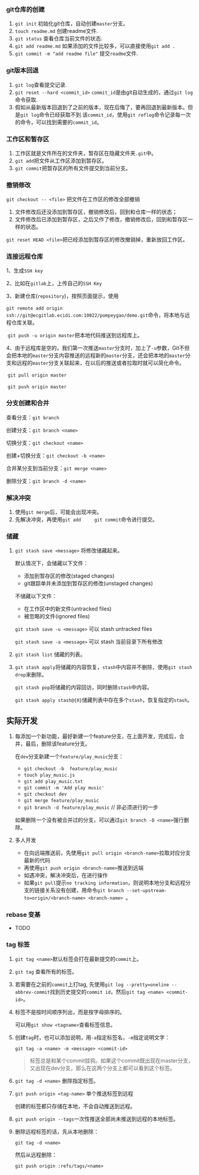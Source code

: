 ### git仓库的创建

1. `git init` 初始化git仓库，自动创建`master`分支。
2. `touch readme.md`  创建readme文件.
3. `git status` 查看仓库当前文件的状态.
4. `git add readme.md`  如果添加的文件比较多，可以直接使用`git add .`
5. `git commit -m "add readme file"`  提交`readme`文件.

### git版本回退

1. `git log`查看提交记录.
2. `git reset --hard <commit_id>` `commit_id`是由git自动生成的，通过`git log`命令获取.
3. 假如从最新版本回退到了之前的版本，现在后悔了，要再回退到最新版本。但是`git log`命令已经获取不到.该`commit_id`，使用`git reflog`命令记录每一次的命令，可以找到需要的`commit_id`。

### 工作区和暂存区

1. 工作区就是文件所在的文件夹，暂存区在隐藏文件夹`.git`中。
2. `git add`把文件从工作区添加到暂存区。
3. `git commit`把暂存区的所有文件提交到当前分支。

### 撤销修改

`git checkout -- <file>`  把文件在工作区的修改全部撤销

1. 文件修改后还没添加到暂存区，撤销修改后，回到和仓库一样的状态；
2. 文件修改后已添加到暂存区，之后又作了修改，撤销修改后，回到和暂存区一样的状态。

`git reset HEAD <file>`把已经添加到暂存区的修改撤销掉，重新放回工作区。

### 连接远程仓库

1、生成`SSH key`

2、比如在`gitlab`上，上传自己的`SSH Key`

3、新建仓库(`repository`)，按照页面提示，使用

​	`git remote add origin ssh://git@ecgitlab.ecidi.com:10022/pompeygao/demo.git`命令，将本地与远程仓库关联。

​	`git push -u origin master`把本地代码推送到远程库上。

4、由于远程库是空的，我们第一次推送`master`分支时，加上了`-u`参数，Git不但会把本地的`master`分支内容推送的远程新的`master`分支，还会把本地的`master`分支和远程的`master`分支关联起来，在以后的推送或者拉取时就可以简化命令。

​	`git pull origin master` 

​	`git push origin master`

### 分支创建和合并

查看分支：`git branch`

创建分支：`git branch <name>`

切换分支：`git checkout <name>`

创建+切换分支：`git checkout -b <name>`

合并某分支到当前分支：`git merge <name>`

删除分支：`git branch -d <name>`

### 解决冲突

1. 使用`git merge`后，可能会出现冲突。
2. 先解决冲突，再使用`git add     git commit`命令进行提交。

### 储藏

1. `git stash save <message>` 将修改储藏起来。

   默认情况下，会储藏以下文件：

   - 添加到暂存区的修改(staged changes)
   - git跟踪单并未添加到暂存区的修改(unstaged changes)

   不储藏以下文件：

   - 在工作区中的新文件(untracked files)
   - 被忽略的文件(ignored files)

   `git stash save -u <message>`  可以 stash  untracked files

   `git stash save -a <message>` 可以 stash 当前目录下所有修改

2. `git stash list` 储藏的列表。

3. `git stash apply`将储藏的内容恢复，`stash`中内容并不删除，使用`git stash drop`来删除。

   `git stash pop`将储藏的内容回访，同时删除`stash`中内容。

   `git stash apply stash@{0}`储藏列表中存在多个`stash`，恢复指定的`stash`。



## 实际开发

1. 每添加一个新功能，最好新建一个feature分支，在上面开发，完成后，合并，最后，删除该feature分支。

   在`dev`分支新建一个`feature/play_music`分支：

   - `git checkout -b  feature/play_music`
   - `touch play_music.js`
   - `git add play_music.txt`
   - `git commit -m 'Add play music'`
   - `git checkout dev`
   - `git merge feature/play_music`
   - `git branch -d feature/play_music` // 非必须进行的一步

   如果删除一个没有被合并过的分支，可以通过`git branch -D <name>`强行删除。

2. 多人开发

   - 在向远端推送前，先使用`git pull origin <branch-name>`拉取对应分支最新的代码
   - 再使用`git push origin <branch-name>`推送到远端
   - 如遇冲突，解决冲突后，在进行操作
   - 如果`git pull`提示`no tracking information`，则说明本地分支和远程分支的链接关系没有创建，用命令`git branch --set-upstream-to=origin/<branch-name> <branch-name> `。

### rebase 变基

- TODO

### tag 标签

1. `git tag <name>`默认标签会打在最新提交的`commit`上。

2. `git tag` 查看所有的标签。

3. 若需要在之前的`commit`上打tag, 先使用`git log --pretty=oneline --abbrev-commit`找到历史提交的`commit id`，然后`git tag <name> <commit-id>`。

4. 标签不是按时间顺序列出，而是按字母排序的。

   可以用`git show <tagname>`查看标签信息。

5. 创建`tag`时，也可以添加说明，用`-a`指定标签名，`-m`指定说明文字：

   ```
   git tag -a <name> -m <message> <commit-id>
   ```

   > 标签总是和某个commit挂钩。如果这个commit既出现在master分支，又出现在dev分支，那么在这两个分支上都可以看到这个标签。

6. `git tag -d <name>`  删除指定标签。

7. `git push origin <tag-name>` 单个推送标签到远程

   创建的标签都只存储在本地，不会自动推送到远程。

8. `git push origin --tags`一次性推送全部尚未推送到远程的本地标签。

9. 删除远程标签的话，先从本地删除：

   ```
   git tag -d <name>
   ```

   然后从远程删除：

   ```
   git push origin :refs/tags/<name>
   ```

   